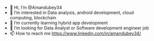 - 👋 Hi, I’m @Amandubey34
- 👀 I’m interested in Data analysis, android development, cloud computing, blockchain
- 🌱 I’m currently learning hybrid app development
- 🙋 I’m looking for Data Analyst or Software development engineer job
- 📫 How to reach me https://www.linkedin.com/in/amandubey34/

<!---
Amandubey34/Amandubey34 is a ✨ special ✨ repository because its `README.md` (this file) appears on your GitHub profile.
You can click the Preview link to take a look at your changes.
--->
